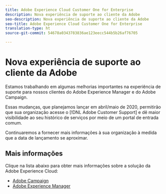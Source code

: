 ```yaml
---
title: Adobe Experience Cloud Customer One for Enterprise
description: Nova experiência de suporte ao cliente da Adobe
seo-description: Nova experiência de suporte ao cliente da Adobe
seo-title: Adobe Experience Cloud Customer One for Enterprise
translation-type: ht
source-git-commit: 54678a0343783836ae123eecc544b5b26af76705

---
```



# Nova experiência de suporte ao cliente da Adobe

Estamos trabalhando em algumas melhorias importantes na experiência de suporte para nossos clientes do Adobe Experience Manager e do Adobe Campaign.

Essas mudanças, que planejamos lançar em abril/maio de 2020, permitirão que sua organização acesse o [!DNL Adobe Customer Support] e dê maior visibilidade ao seu histórico de serviços por meio de um portal de entrada comum.

Continuaremos a fornecer mais informações à sua organização à medida que a data de lançamento se aproximar.

## Mais informações

Clique na lista abaixo para obter mais informações sobre a solução da Adobe Experience Cloud:

* [Adobe Campaign](campaign-list.md)
* [Adobe Experience Manager](aem-list.md)
